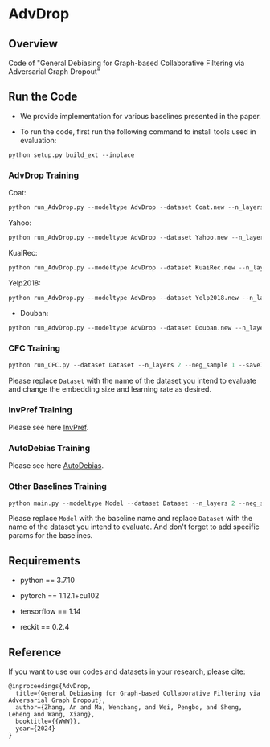 # AdvDrop


## Overview

Code of "General Debiasing for Graph-based Collaborative Filtering via Adversarial Graph Dropout"


## Run the Code

- We provide implementation for various baselines presented in the paper.

- To run the code, first run the following command to install tools used in evaluation:

```
python setup.py build_ext --inplace
```

### AdvDrop Training 

Coat:
```python
python run_AdvDrop.py --modeltype AdvDrop --dataset Coat.new --n_layers 2 --neg_sample 1 --saveID yourID --lr 1e-3 --interval 7 --adv_epochs 10  --batch_size 128 --adv_lr 0.01 --embed_size 30  
```

Yahoo:
```python
python run_AdvDrop.py --modeltype AdvDrop --dataset Yahoo.new --n_layers 2 --neg_sample 1 --saveID yourID --lr 3e-3 --interval 15 --adv_epochs 5  --batch_size 128 --adv_lr 0.001 --embed_size 30  
```

KuaiRec:
```python
python run_AdvDrop.py --modeltype AdvDrop --dataset KuaiRec.new --n_layers 2 --neg_sample 1 --saveID yourID --lr 5e-4 --interval 3 --adv_epochs 5  --batch_size 512 --adv_lr 0.001 --embed_size 30  
```

Yelp2018:
```python
python run_AdvDrop.py --modeltype AdvDrop --dataset Yelp2018.new --n_layers 2 --neg_sample 1 --saveID yourID --lr 5e-4 --interval 7 --adv_epochs 15  --batch_size 1024 --adv_lr 0.01 --embed_size 64
```

- Douban:

```python
python run_AdvDrop.py --modeltype AdvDrop --dataset Douban.new --n_layers 2 --neg_sample 1 --saveID yourID --lr 5e-4 --interval 10 --adv_epochs 3  --batch_size 4096 --adv_lr 0.01 --embed_size 64
```
### CFC Training 
```python
python run_CFC.py --dataset Dataset --n_layers 2 --neg_sample 1 --saveID yourID --sample_mask 1 --embed_size embed --lr lr
```
Please replace `Dataset` with the name of the dataset you intend to evaluate and change the embedding size and learning rate as desired.

### InvPref Training 
Please see here [InvPref](https://github.com/AIflowerQ/InvPref_KDD_2022).

### AutoDebias Training

Please see here [AutoDebias](https://github.com/DongHande/AutoDebias).
### Other Baselines Training 
```python
python main.py --modeltype Model --dataset Dataset --n_layers 2 --neg_sample 1 --saveID yourID 
```
Please replace `Model` with the baseline name and replace `Dataset` with the name of the dataset you intend to evaluate. And don't forget to add specific params for the baselines.



## Requirements

- python == 3.7.10

- pytorch == 1.12.1+cu102

- tensorflow == 1.14

- reckit == 0.2.4

## Reference
If you want to use our codes and datasets in your research, please cite:

```
@inproceedings{AdvDrop,
  title={General Debiasing for Graph-based Collaborative Filtering via
Adversarial Graph Dropout},
  author={Zhang, An and Ma, Wenchang, and Wei, Pengbo, and Sheng, Leheng and Wang, Xiang},
  booktitle={{WWW}},
  year={2024}
}
```



